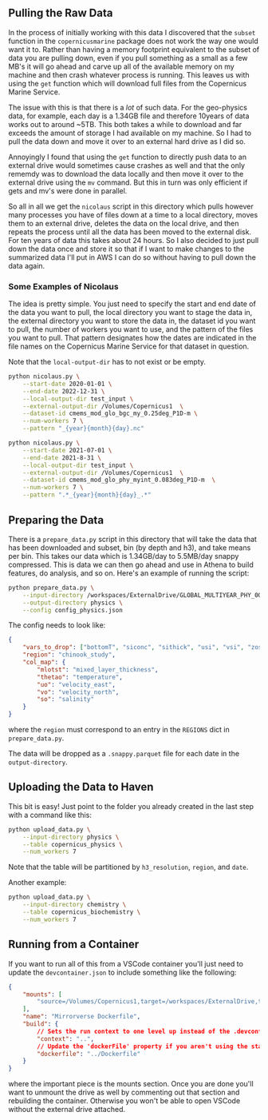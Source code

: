 ## Pulling the Raw Data

In the process of initially working with this data I discovered that the `subset` function 
in the `copernicusmarine` package does not work the way one would want it to. Rather than 
having a memory footprint equivalent to the subset of data you are pulling down, even if you
pull something as a small as a few MB's it will go ahead and carve up all of the available 
memory on my machine and then crash whatever process is running. This leaves us with using 
the `get` function which will download full files from the Copernicus Marine Service. 

The issue with this is that there is a *lot* of such data. For the geo-physics data, for 
example, each day is a 1.34GB file and therefore 10years of data works out to around ~5TB. 
This both takes a while to download and far exceeds the amount of storage I had available
on my machine. So I had to pull the data down and move it over to an external hard drive as I 
did so. 

Annoyingly I found that using the `get` function to directly push data to an external drive
would sometimes cause crashes as well and that the only rememdy was to download the data 
locally and then move it over to the external drive using the `mv` command. But this in turn
was only efficient if gets and mv's were done in parallel. 

So all in all we get the `nicolaus` script in this directory which pulls however many processes
you have of files down at a time to a local directory, moves them to an external drive,
deletes the data on the local drive, and then repeats the process until all the data has been
moved to the external disk. For ten years of data this takes about 24 hours. So I also decided
to just pull down the data once and store it so that if I want to make changes to the 
summarized data I'll put in AWS I can do so without having to pull down the data again.

### Some Examples of Nicolaus

The idea is pretty simple. You just need to specify the start and end date of the data you want
to pull, the local directory you want to stage the data in, the external directory you want to
store the data in, the dataset id you want to pull, the number of workers you want to use, and
the pattern of the files you want to pull. That pattern designates how the dates are indicated 
in the file names on the Copernicus Marine Service for that dataset in question.

Note that the `local-output-dir` has to not exist or be empty. 

```bash
python nicolaus.py \
    --start-date 2020-01-01 \
    --end-date 2022-12-31 \
    --local-output-dir test_input \
    --external-output-dir /Volumes/Copernicus1  \
    --dataset-id cmems_mod_glo_bgc_my_0.25deg_P1D-m \
    --num-workers 7 \
    --pattern "_{year}{month}{day}.nc"
```

```bash
python nicolaus.py \
    --start-date 2021-07-01 \
    --end-date 2021-8-31 \
    --local-output-dir test_input \
    --external-output-dir /Volumes/Copernicus1  \
    --dataset-id cmems_mod_glo_phy_myint_0.083deg_P1D-m  \
    --num-workers 7 \
    --pattern ".*_{year}{month}{day}_.*"
```

## Preparing the Data

There is a `prepare_data.py` script in this directory that will take the data that has been
downloaded and subset, bin (by depth and h3), and take means per bin. This takes our data 
which is 1.34GB/day to 5.5MB/day snappy compressed. This is data we can then go ahead and use
in Athena to build features, do analysis, and so on. Here's an example of running the script:

```bash
python prepare_data.py \
    --input-directory /workspaces/ExternalDrive/GLOBAL_MULTIYEAR_PHY_001_030/ \
    --output-directory physics \
    --config config_physics.json
```

The config needs to look like:

```json
{
    "vars_to_drop": ["bottomT", "siconc", "sithick", "usi", "vsi", "zos"],
    "region": "chinook_study",
    "col_map": {
        "mlotst": "mixed_layer_thickness",
        "thetao": "temperature",
        "uo": "velocity_east",
        "vo": "velocity_north",
        "so": "salinity"
    }
}
```

where the `region` must correspond to an entry in the `REGIONS` dict in `prepare_data.py`.

The data will be dropped as a `.snappy.parquet` file for each date in the `output-directory`.

## Uploading the Data to Haven

This bit is easy! Just point to the folder you already created in the last step with a command like this:

```bash
python upload_data.py \
    --input-directory physics \
    --table copernicus_physics \
    --num_workers 7
```

Note that the table will be partitioned by `h3_resolution`, `region`, and `date`.

Another example:

```bash
python upload_data.py \
    --input-directory chemistry \
    --table copernicus_biochemistry \
    --num_workers 7
```

## Running from a Container

If you want to run all of this from a VSCode container you'll just need to update the `devcontainer.json`
to include something like the following:

```json
{
    "mounts": [
        "source=/Volumes/Copernicus1,target=/workspaces/ExternalDrive,type=bind,consistency=cached"
    ],
	"name": "Mirrorverse Dockerfile",
	"build": {
		// Sets the run context to one level up instead of the .devcontainer folder.
		"context": "..",
		// Update the 'dockerFile' property if you aren't using the standard 'Dockerfile' filename.
		"dockerfile": "../Dockerfile"
	}
}
```

where the important piece is the mounts section. Once you are done you'll want to unmount the drive 
as well by commenting out that section and rebuilding the container. Otherwise you won't be able
to open VSCode without the external drive attached. 


